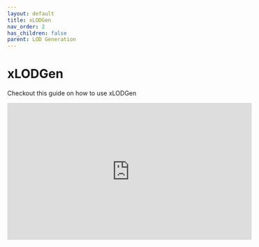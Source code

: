 ```yaml
---
layout: default
title: xLODGen
nav_order: 2
has_children: false
parent: LOD Generation
---
```

# xLODGen
Checkout this guide on how to use xLODGen
<iframe width="560" height="315" src="https://www.youtube.com/embed/Xjzef1TT4Gk?si=CaBCqm-EQQJ8ahzD" title="YouTube video player" frameborder="0" allow="accelerometer; autoplay; clipboard-write; encrypted-media; gyroscope; picture-in-picture; web-share" referrerpolicy="strict-origin-when-cross-origin" allowfullscreen></iframe>